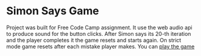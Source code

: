 # Simon Says Game
Project was built for Free Code Camp assignment. It use the web audio api to produce sound for the button clicks. After Simon says its 20-th iteration and the player completes it the game resets and starts again. On strict mode game resets after each mistake player makes. You can [play the game](https://97ashrey.github.io/simonsays/) 